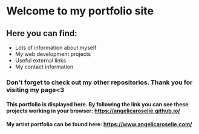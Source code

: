 # Welcome to my portfolio site

## Here you can find: 
- Lots of information about myself
- My web development projects
- Useful external links
- My contact information

### Don't forget to check out my other repositorios. Thank you for visiting my page<3

#### This portfolio is displayed here. By following the link you can see these projects working in your browser: https://angelicaroselie.github.io/

#### My artist portfolio can be found here: https://www.angelicaroselie.com/